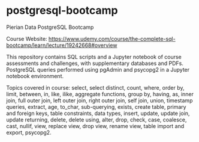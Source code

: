 # postgresql-bootcamp
Pierian Data PostgreSQL Bootcamp

Course Website: https://www.udemy.com/course/the-complete-sql-bootcamp/learn/lecture/19242668#overview

This repository contains SQL scripts and a Jupyter notebook of course assessments and challenges, with supplementary databases and PDFs. PostgreSQL queries performed using pgAdmin and psycopg2 in a Jupyter notebook environment.

Topics covered in course: select, select distinct, count, where, order by, limit, between, in, like, ilike, aggregate functions, group by, having, as, inner join, full outer join, left outer join, right outer join, self join, union, timestamp queries, extract, age, to_char, sub-querying, exists, create table, primary and foreign keys, table constraints, data types, insert, update, update join, update returning, delete, delete using, alter, drop, check, case, coalesce, cast, nullif, view, replace view, drop view, rename view, table import and export, psycopg2.
